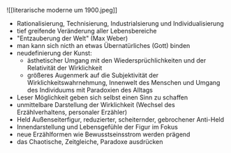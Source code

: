 ![[literarische moderne um 1900.jpeg]]

- Rationalisierung, Technisierung, Industrialsierung und Individualisierung
- tief greifende Veränderung aller Lebensbereiche
- "Entzauberung der Welt" (Max Weber)
- man kann sich nicth an etwas Übernatürliches (Gott) binden
- neudefinierung der Kunst:
	- ästhetischer Umgang mit den Wiedersprüchlichkeiten und der Relativität der Wirklichkeit
	- größeres Augenmerk auf die Subjektivität der Wirklichkeitswahrnehmung, Innenwelt des Menschen und Umgang des Individuums mit Paradoxien des Alltags
- Leser Möglichkeit geben sich selbst einen Sinn zu schaffen
- unmittelbare Darstellung der Wirklichkeit (Wechsel des Erzählverhaltens, personaler Erzähler)
- Held Außenseiterfigur, reduzierter, scheiternder, gebrochener Anti-Held
- Innendarstellung und Lebensgefühle der Figur im Fokus
- neue Erzählformen wie Bewusstseinsstrom werden prägend
- das Chaotische, Zeitgleiche, Paradoxe ausdrücken